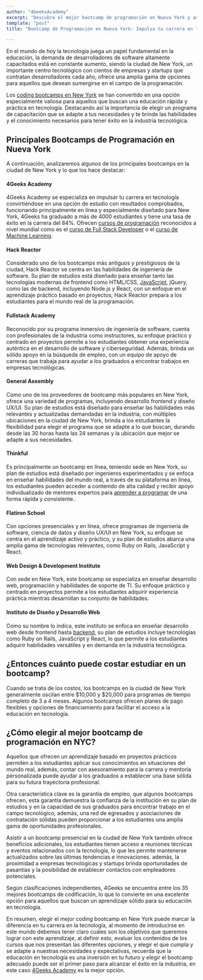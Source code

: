 ```yaml
---
author: "4GeeksAcademy"
excerpt: "Descubre el mejor bootcamp de programación en Nueva York y adquiere las habilidades necesarias para triunfar en el mundo de la tecnología."
template: "post"
title: "Bootcamp de Programación en Nueva York: Impulsa tu carrera en la industria tecnológica"

---
```


En el mundo de hoy la tecnología juega un papel fundamental en la educación, la demanda de desarrolladores de software altamente capacitados está en constante aumento, siendo la ciudad de New York, un importante centro tecnológico con cientos de empresas y startups que contratan desarrolladores cada año, ofrece una amplia gama de opciones para aquellos que desean sumergirse en el campo de la programación. 

Los [coding bootcamps en New York](https://4geeksacademy.com/es/coding-campus/bootcamp-programacion-nyc) se han convertido en una opción especialmente valiosa para aquellos que buscan una educación rápida y práctica en tecnología. Destacando así la importancia de elegir un programa de capacitación que se adapte a tus necesidades y te brinde las habilidades y el conocimiento necesarios para tener éxito en la industria tecnológica. 

## Principales Bootcamps de Programación en Nueva York

A continuación, analizaremos algunos de los principales bootcamps en la ciudad de New York y lo que los hace destacar:

#### **4Geeks Academy**
4Geeks Academy se especializa en impulsar tu carrera en tecnología convirtiéndose en una opción de estudio con resultados comprobados, funcionando principalmente en línea y especialmente diseñado para New York, 4Geeks ha graduado a más de 4000 estudiantes y tiene una tasa de éxito en la carrera del 84%. Ofrecen [cursos de programación](https://4geeksacademy.com/es/curso-de-programacion-desde-cero) reconocidos a nivel mundial como es el [curso de Full Stack Developer](https://4geeksacademy.com/es/coding-bootcamps/desarrollador-full-stack) o el [curso de Machine Learning](https://4geeksacademy.com/es/coding-bootcamps/curso-datascience-machine-learning).

#### **Hack Reactor**
Considerado uno de los bootcamps más antiguos y prestigiosos de la ciudad, Hack Reactor se centra en las habilidades de ingeniería de software. Su plan de estudios está diseñado para enseñar tanto las tecnologías modernas de frontend como HTML/CSS, [JavaScript](https://4geeks.com/es/lesson/que-es-javascript-aprende-a-programar-en-javascript), jQuery, como las de backend, incluyendo Node.js y React, con un enfoque en el aprendizaje práctico basado en proyectos, Hack Reactor prepara a los estudiantes para el mundo real de la programación.

#### **Fullstack Academy**
Reconocido por su programa inmersivo de ingeniería de software, cuenta con profesionales de la industria como instructores, su enfoque práctico y centrado en proyectos permite a los estudiantes obtener una experiencia auténtica en el desarrollo de software y ciberseguridad. Además, brinda un sólido apoyo en la búsqueda de empleo, con un equipo de apoyo de carreras que trabaja para ayudar a los graduados a encontrar trabajos en empresas tecnológicas.

#### **General Assembly**
Como uno de los proveedores de bootcamp más populares en New York, ofrece una variedad de programas, incluyendo desarrollo frontend y diseño UX/UI. Su plan de estudios está diseñado para enseñar las habilidades más relevantes y actualizadas demandadas en la industria, con múltiples ubicaciones en la ciudad de New York, brinda a los estudiantes la flexibilidad para elegir el programa que se adapte a lo que buscan, durando desde las 30 horas hasta las 24 semanas y la ubicación que mejor se adapte a sus necesidades.

#### **Thinkful**
Es principalmente un bootcamp en línea, teniendo sede en New York, su plan de estudios está diseñado por ingenieros experimentados y se enfoca en enseñar habilidades del mundo real, a través de su plataforma en línea, los estudiantes pueden acceder a contenido de alta calidad y recibir apoyo individualizado de mentores expertos para [aprender a programar](https://4geeksacademy.com/es/aprender-a-programar/aprender-a-programar-desde-cero) de una forma rápida y consistente..

#### **Flatiron School**
Con opciones presenciales y en línea, ofrece programas de ingeniería de software, ciencia de datos y diseño UX/UI en New York, su enfoque se centra en el aprendizaje activo y práctico, y su plan de estudios abarca una amplia gama de tecnologías relevantes, como Ruby on Rails, JavaScript y React.

#### **Web Design & Development Institute**
Con sede en New York, este bootcamp se especializa en enseñar desarrollo web, programación y habilidades de soporte de TI. Su enfoque práctico y centrado en proyectos permite a los estudiantes adquirir experiencia práctica mientras desarrollan su conjunto de habilidades.

#### **Instituto de Diseño y Desarrollo Web**
Como su nombre lo indica, este instituto se enfoca en enseñar desarrollo web desde frontend hasta [backend](https://4geeks.com/es/lesson/backend-developer-es), su plan de estudios incluye tecnologías como Ruby on Rails, JavaScript y React, lo que permite a los estudiantes adquirir habilidades versátiles y en demanda en la industria tecnológica.

## ¿Entonces cuánto puede costar estudiar en un bootcamp?

Cuando se trata de los costos, los bootcamps en la ciudad de New York generalmente oscilan entre $10,000 y $20,000 para programas de tiempo completo de 3 a 4 meses. Algunos bootcamps ofrecen planes de pago flexibles y opciones de financiamiento para facilitar el acceso a la educación en tecnología.

## ¿Cómo elegir al mejor bootcamp de programación en NYC? 

Aquellos que ofrecen un aprendizaje basado en proyectos prácticos permiten a los estudiantes aplicar sus conocimientos en situaciones del mundo real, además, contar con asesoramiento para la carrera y mentoría personalizada puede ayudar a los graduados a establecer una base sólida para su futura trayectoria profesional.

Otra característica clave es la garantía de empleo, que algunos bootcamps ofrecen, esta garantía demuestra la confianza de la institución en su plan de estudios y en la capacidad de sus graduados para encontrar trabajo en el campo tecnológico, además, una red de egresados y asociaciones de contratación sólidas pueden proporcionar a los estudiantes una amplia gama de oportunidades profesionales.

Asistir a un bootcamp presencial en la ciudad de New York también ofrece beneficios adicionales, los estudiantes tienen acceso a reuniones técnicas y eventos relacionados con la tecnología, lo que les permite mantenerse actualizados sobre las últimas tendencias e innovaciones. además, la proximidad a empresas tecnológicas y startups brinda oportunidades de pasantías y la posibilidad de establecer contactos con empleadores potenciales.

Según clasificaciones independientes, 4Geeks se encuentra entre los 35 mejores bootcamps de codificación, lo que lo convierte en una excelente opción para aquellos que buscan un aprendizaje sólido para su educación en tecnología.

En resumen, elegir el mejor coding bootcamp en New York puede marcar la diferencia en tu carrera en la tecnología, al momento de introducirse en este mundo debemos tener claro cuáles son los objetivos que queremos lograr con este aprendizaje, al definir esto, evaluar los contenidos de los cursos que nos presentan las diferentes opciones, y elegir el que cumpla y se adapte a nuestras necesidades y expectativas, recuerda que la educación en tecnología es una inversión en tu futuro y elegir el bootcamp adecuado puede ser el primer paso para alcanzar el éxito en la industria, en este caso [4Geeks Academy](https://4geeksacademy.com/es/inicio) es la mejor opción. 
